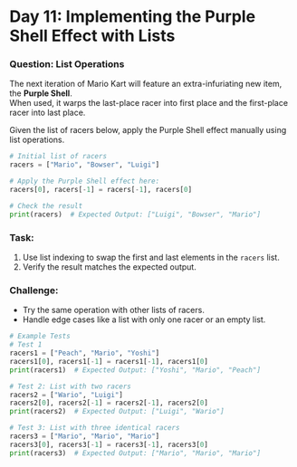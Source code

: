 # Day 11: Implementing the Purple Shell Effect with Lists

### **Question: List Operations**

The next iteration of Mario Kart will feature an extra-infuriating new item, the **Purple Shell**.  
When used, it warps the last-place racer into first place and the first-place racer into last place.

Given the list of racers below, apply the Purple Shell effect manually using list operations.

```python
# Initial list of racers
racers = ["Mario", "Bowser", "Luigi"]

# Apply the Purple Shell effect here:
racers[0], racers[-1] = racers[-1], racers[0]

# Check the result
print(racers)  # Expected Output: ["Luigi", "Bowser", "Mario"]
```

### **Task:**
1. Use list indexing to swap the first and last elements in the `racers` list.
2. Verify the result matches the expected output.

### **Challenge:**
- Try the same operation with other lists of racers.  
- Handle edge cases like a list with only one racer or an empty list.

```python
# Example Tests
# Test 1
racers1 = ["Peach", "Mario", "Yoshi"]
racers1[0], racers1[-1] = racers1[-1], racers1[0]
print(racers1)  # Expected Output: ["Yoshi", "Mario", "Peach"]

# Test 2: List with two racers
racers2 = ["Wario", "Luigi"]
racers2[0], racers2[-1] = racers2[-1], racers2[0]
print(racers2)  # Expected Output: ["Luigi", "Wario"]

# Test 3: List with three identical racers
racers3 = ["Mario", "Mario", "Mario"]
racers3[0], racers3[-1] = racers3[-1], racers3[0]
print(racers3)  # Expected Output: ["Mario", "Mario", "Mario"]
```
